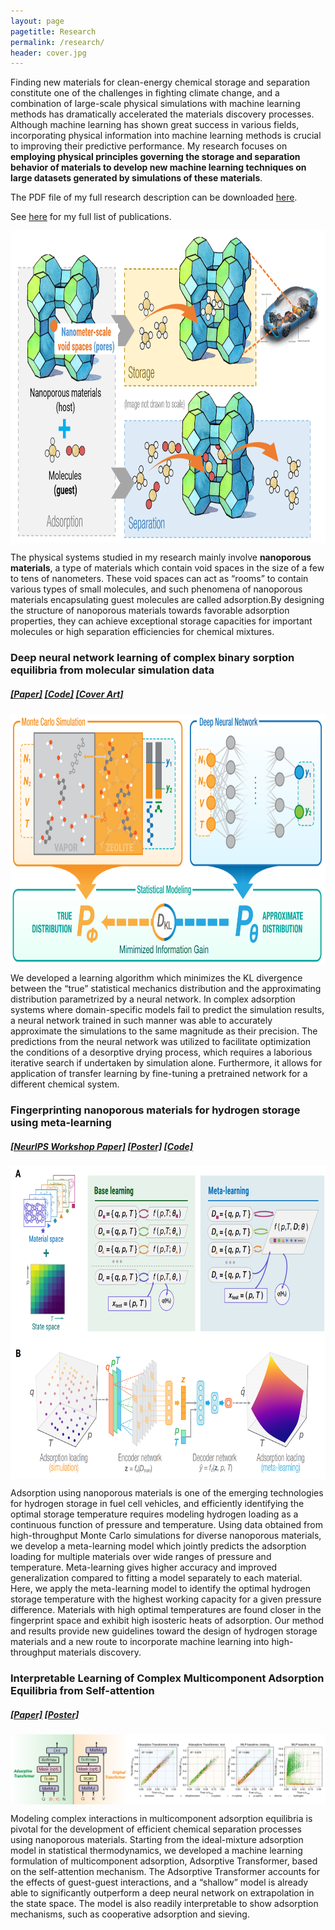 ```yaml
---
layout: page
pagetitle: Research
permalink: /research/
header: cover.jpg
---
```


Finding new materials for clean-energy chemical storage and separation constitute one of the challenges in fighting climate change, and a combination of large-scale physical simulations with machine learning methods has dramatically accelerated the materials discovery processes. Although machine learning has shown great success in various fields, incorporating physical information into machine learning methods is crucial to improving their predictive performance. My research focuses on **employing physical principles governing the storage and separation behavior of materials to develop new machine learning techniques on large datasets generated by simulations of these materials**. 

The PDF file of my full research description can be downloaded [here](/assets/Yangzesheng_Sun_ResearchStatement.pdf).

See [here](/index#publications) for my full list of publications.

<img src="/images/nanoporous-materials.png" height="500" style="margin:auto; display:block;">

The physical systems studied in my research mainly involve **nanoporous materials**, a type of materials which contain void spaces in the size of a few to tens of nanometers. These void spaces can act as “rooms” to contain various types of small molecules, and such phenomena of nanoporous materials encapsulating guest molecules are called adsorption.By designing the structure of nanoporous materials towards favorable adsorption properties, they can achieve exceptional storage capacities for important molecules or high separation efficiencies for chemical mixtures. 

### Deep neural network learning of complex binary sorption equilibria from molecular simulation data
##### [[Paper]](https://doi.org/10.1039/C8SC05340E) [[Code]](https://github.com/SiepmannGroup/desorption) [[Cover Art]](https://pubs.rsc.org/en/content/articlepdf/2019/sc/c9sc90089f)

<img src="/images/toc-figure1.png" height="400" style="margin:auto; display:block;">

We developed a learning algorithm which minimizes the KL divergence between the “true” statistical mechanics distribution and the approximating distribution parametrized by a neural network. In complex adsorption systems where domain-specific models fail to predict the simulation results, a neural network trained in such manner was able to accurately approximate the simulations to the same magnitude as their precision. The predictions from the neural network was utilized to facilitate optimization the conditions of a desorptive drying process, which requires a laborious iterative search if undertaken by simulation alone. Furthermore, it allows for application of transfer learning by fine-tuning a pretrained network for a different chemical system.

### Fingerprinting nanoporous materials for hydrogen storage using meta-learning
##### [[NeurIPS Workshop Paper]](https://ml4physicalsciences.github.io/2019/files/NeurIPS_ML4PS_2019_47.pdf) [[Poster]](/assets/poster_ML4PS_2019_47.pdf) [[Code]](https://github.com/SiepmannGroup/SorbMetaML)

<img src="/images/toc-figure2.png" height="500" style="margin:auto; display:block;">

Adsorption using nanoporous materials is one of the emerging technologies for hydrogen storage in fuel cell vehicles, and efficiently identifying the optimal storage temperature requires modeling hydrogen loading as a continuous function of pressure and temperature. Using data obtained from high-throughput Monte Carlo simulations for diverse nanoporous materials, we develop a meta-learning model which jointly predicts the adsorption loading for multiple materials over wide ranges of pressure and temperature. Meta-learning gives higher accuracy and improved generalization compared to fitting a model separately to each material. Here, we apply the meta-learning model to identify the optimal hydrogen storage temperature with the highest working capacity for a given pressure difference. Materials with high optimal temperatures are found closer in the fingerprint space and exhibit high isosteric heats of adsorption. Our method and results provide new guidelines toward the design of hydrogen storage materials and a new route to incorporate machine learning into high-throughput materials discovery. 

### Interpretable Learning of Complex Multicomponent Adsorption Equilibria from Self-attention
##### [[Paper]](https://ml4molecules.github.io/papers2020/ML4Molecules_2020_paper_18.pdf) [[Poster]](/assets/poster_ML4Molecules_2020_18.png)

<img src="/images/toc-figure3.png" style="margin:auto; display:block;">

Modeling complex interactions in multicomponent adsorption equilibria is pivotal for the development of efficient chemical separation processes using nanoporous materials. Starting from the ideal-mixture adsorption model in statistical thermodynamics, we developed a machine learning formulation of multicomponent adsorption, Adsorptive Transformer, based on the self-attention mechanism. The Adsorptive Transformer accounts for the effects of guest-guest interactions, and a “shallow” model is already able to significantly outperform a deep neural network on extrapolation in the state space. The model is also readily interpretable to show adsorption mechanisms, such as cooperative adsorption and sieving.


